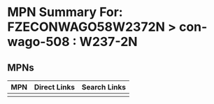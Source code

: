 



# MPN Summary For: FZECONWAGO58W2372N > con-wago-508 : W237-2N

## MPNs
  

|MPN|Direct Links|Search Links|
| :--- | :--- | :--- |
||||
